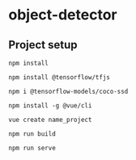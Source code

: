 # object-detector

## Project setup
```
npm install
```

```
npm install @tensorflow/tfjs
```

```
npm i @tensorflow-models/coco-ssd

```
```
npm install -g @vue/cli
```
```
vue create name_project
```
```
npm run build
```
```
npm run serve
```
